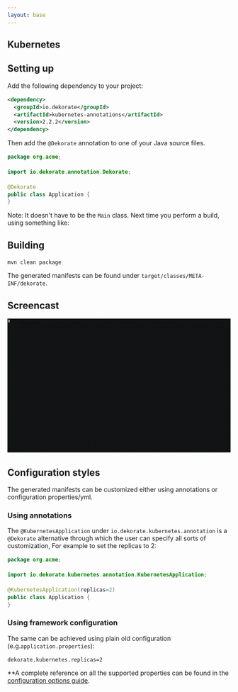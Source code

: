```yaml
---
layout: base
---
```

## Kubernetes

## Setting up

Add the following dependency to your project:

```xml
<dependency>
  <groupId>io.dekorate</groupId>
  <artifactId>kubernetes-annotations</artifactId>
  <version>2.2.2</version>
</dependency>
```

Then add the `@Dekorate` annotation to one of your Java source files. 

```java
package org.acme;

import io.dekorate.annotation.Dekorate;

@Dekorate
public class Application {
}
```

Note: It doesn't have to be the `Main` class.
Next time you perform a build, using something like:

## Building

    mvn clean package
    
The generated manifests can be found under `target/classes/META-INF/dekorate`.


## Screencast

![asciicast](/assets/images/dekorate-vertx-hello-world.gif "Dekorate Vert.X Hello World Asciicast") 

## Configuration styles

The generated manifests can be customized either using annotations or configuration properties/yml.

### Using annotations

The `@KubernetesApplication` under `io.dekorate.kubernetes.annotation` is a `@Dekorate` alternative through which
the user can specify all sorts of customization, For example to set the replicas to 2:

```java
package org.acme;

import io.dekorate.kubernetes.annotation.KubernetesApplication;

@KubernetesApplication(replicas=2)
public class Application {
}
```

### Using framework configuration

The same can be achieved using plain old configuration (e.g.`application.properties`):

```
dekorate.kubernetes.replicas=2
```

**A complete reference on all the supported properties can be found in the [configuration options guide](/assets/config.md).
